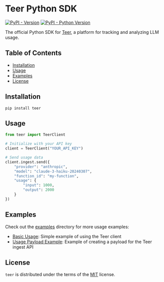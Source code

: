 # Teer Python SDK

[![PyPI - Version](https://img.shields.io/pypi/v/teer.svg)](https://pypi.org/project/teer)
[![PyPI - Python Version](https://img.shields.io/pypi/pyversions/teer.svg)](https://pypi.org/project/teer)

The official Python SDK for [Teer](https://teer.ai), a platform for tracking and analyzing LLM usage.

## Table of Contents

- [Installation](#installation)
- [Usage](#usage)
- [Examples](#examples)
- [License](#license)

## Installation

```console
pip install teer
```

## Usage

```python
from teer import TeerClient

# Initialize with your API key
client = TeerClient("YOUR_API_KEY")

# Send usage data
client.ingest.send({
    "provider": "anthropic",
    "model": "claude-3-haiku-20240307",
    "function_id": "my-function",
    "usage": {
        "input": 1000,
        "output": 2000
    }
})
```

## Examples

Check out the [examples](./examples) directory for more usage examples:

- [Basic Usage](./examples/basic_usage.py): Simple example of using the Teer client
- [Usage Payload Example](./examples/usage_payload_example.py): Example of creating a payload for the Teer ingest API

## License

`teer` is distributed under the terms of the [MIT](https://spdx.org/licenses/MIT.html) license.
